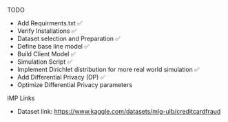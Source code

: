 TODO
- Add Requirments.txt ✅
- Verify Installations ✅
- Dataset selection and Preparation ✅
- Define base line model ✅
- Build Client Model ✅
- Simulation Script ✅
- Implement Dirichlet distribution for more real world simulation ✅
- Add Differential Privacy (DP) ✅
- Optimize Differential Privacy parameters


IMP Links
- Dataset link: https://www.kaggle.com/datasets/mlg-ulb/creditcardfraud